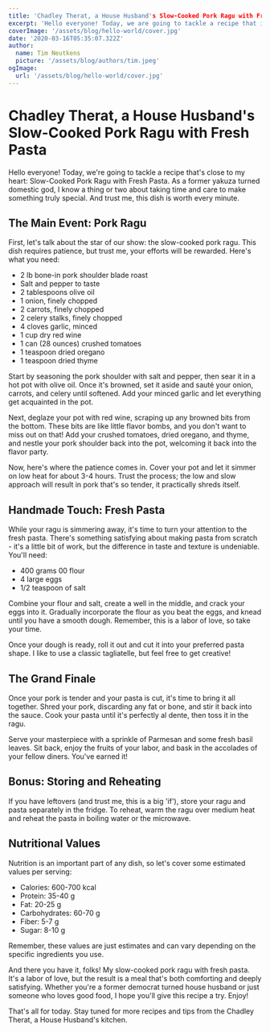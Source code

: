 ```yaml
---
title: 'Chadley Therat, a House Husband's Slow-Cooked Pork Ragu with Fresh Pasta'
excerpt: 'Hello everyone! Today, we are going to tackle a recipe that is close to my heart: Slow-Cooked Pork Ragu with Fresh Pasta.'
coverImage: '/assets/blog/hello-world/cover.jpg'
date: '2020-03-16T05:35:07.322Z'
author:
  name: Tim Neutkens
  picture: '/assets/blog/authors/tim.jpeg'
ogImage:
  url: '/assets/blog/hello-world/cover.jpg'
---
```

# Chadley Therat, a House Husband's Slow-Cooked Pork Ragu with Fresh Pasta

Hello everyone! Today, we're going to tackle a recipe that's close to my heart: Slow-Cooked Pork Ragu with Fresh Pasta. As a former yakuza turned domestic god, I know a thing or two about taking time and care to make something truly special. And trust me, this dish is worth every minute.

## The Main Event: Pork Ragu

First, let's talk about the star of our show: the slow-cooked pork ragu. This dish requires patience, but trust me, your efforts will be rewarded. Here's what you need:

- 2 lb bone-in pork shoulder blade roast
- Salt and pepper to taste
- 2 tablespoons olive oil
- 1 onion, finely chopped
- 2 carrots, finely chopped
- 2 celery stalks, finely chopped
- 4 cloves garlic, minced
- 1 cup dry red wine
- 1 can (28 ounces) crushed tomatoes
- 1 teaspoon dried oregano
- 1 teaspoon dried thyme

Start by seasoning the pork shoulder with salt and pepper, then sear it in a hot pot with olive oil. Once it's browned, set it aside and sauté your onion, carrots, and celery until softened. Add your minced garlic and let everything get acquainted in the pot.

Next, deglaze your pot with red wine, scraping up any browned bits from the bottom. These bits are like little flavor bombs, and you don't want to miss out on that! Add your crushed tomatoes, dried oregano, and thyme, and nestle your pork shoulder back into the pot, welcoming it back into the flavor party.

Now, here's where the patience comes in. Cover your pot and let it simmer on low heat for about 3-4 hours. Trust the process; the low and slow approach will result in pork that's so tender, it practically shreds itself.

## Handmade Touch: Fresh Pasta

While your ragu is simmering away, it's time to turn your attention to the fresh pasta. There's something satisfying about making pasta from scratch - it's a little bit of work, but the difference in taste and texture is undeniable. You'll need:

- 400 grams 00 flour
- 4 large eggs
- 1/2 teaspoon of salt

Combine your flour and salt, create a well in the middle, and crack your eggs into it. Gradually incorporate the flour as you beat the eggs, and knead until you have a smooth dough. Remember, this is a labor of love, so take your time.

Once your dough is ready, roll it out and cut it into your preferred pasta shape. I like to use a classic tagliatelle, but feel free to get creative!

## The Grand Finale

Once your pork is tender and your pasta is cut, it's time to bring it all together. Shred your pork, discarding any fat or bone, and stir it back into the sauce. Cook your pasta until it's perfectly al dente, then toss it in the ragu.

Serve your masterpiece with a sprinkle of Parmesan and some fresh basil leaves. Sit back, enjoy the fruits of your labor, and bask in the accolades of your fellow diners. You've earned it!

## Bonus: Storing and Reheating

If you have leftovers (and trust me, this is a big 'if'), store your ragu and pasta separately in the fridge. To reheat, warm the ragu over medium heat and reheat the pasta in boiling water or the microwave.

## Nutritional Values

Nutrition is an important part of any dish, so let's cover some estimated values per serving:

- Calories: 600-700 kcal
- Protein: 35-40 g
- Fat: 20-25 g
- Carbohydrates: 60-70 g
- Fiber: 5-7 g
- Sugar: 8-10 g

Remember, these values are just estimates and can vary depending on the specific ingredients you use.

And there you have it, folks! My slow-cooked pork ragu with fresh pasta. It's a labor of love, but the result is a meal that's both comforting and deeply satisfying. Whether you're a former democrat turned house husband or just someone who loves good food, I hope you'll give this recipe a try. Enjoy!

That's all for today. Stay tuned for more recipes and tips from the Chadley Therat, a House Husband's kitchen.
